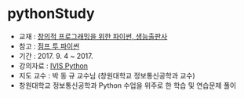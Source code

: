 # pythonStudy

* 교재 : [창의적 프로그래밍을 위한 파이썬, 생능출판사](http://www.yes24.com/24/goods/30963475?scode=032&OzSrank=1)
* 참고 : [점프 투 파이썬](https://wikidocs.net/book/1)
* 기간 : 2017. 9. 4 ~ 2017. 
* 강의자료 : [IVIS Python](http://ivis.kr/index.php/2017_C%ED%94%84%EB%A1%9C%EA%B7%B8%EB%9E%98%EB%B0%8D)
* 지도 교수 : 박 동 규 교수님 (창원대학교 정보통신공학과 교수)
* 창원대학교 정보통신공학과 Python 수업을 위주로 한 학습 및 연습문제 풀이

